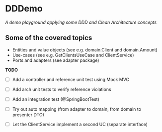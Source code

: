 # DDDemo
*A demo playground applying some DDD and Clean Architecture concepts*

## Some of the covered topics
- Entities and value objects (see e.g. domain.Client and domain.Amount)
- Use-cases (see e.g. GetClientsUseCase and ClientService)
- Ports and adapters (see adapter package)


**TODO**
- [ ] Add a controller and reference unit test using Mock MVC
- [ ] Add arch unit tests to verify reference violations
- [ ] Add an integration test (@SpringBootTest)
- [ ] Try out auto mapping (from adapter to domain, from domain to presenter DTO)
- [ ] Let the ClientService implement a second UC (separate interface)

